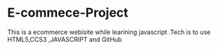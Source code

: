 # E-commece-Project

This is a ecommerce webisite while learining javascript .Tech is to use HTML5,CCS3 ,JAVASCRIPT and GitHub
